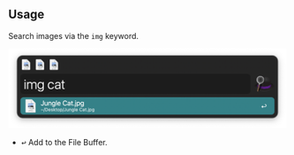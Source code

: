 ## Usage

Search images via the `img` keyword.

![Searching for images](images/keyword.png)

* <kbd>↩</kbd> Add to the File Buffer.

